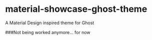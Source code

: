 # material-showcase-ghost-theme
A Material Design inspired theme for Ghost

###Not being worked anymore... for now
